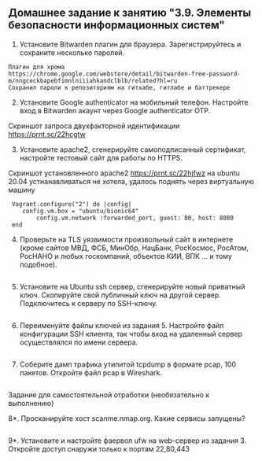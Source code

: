 ## Домашнее задание к занятию "3.9. Элементы безопасности информационных систем"

1. Установите Bitwarden плагин для браузера. Зарегистрируйтесь и сохраните несколько паролей.
```
Плагин для хрома
https://chrome.google.com/webstore/detail/bitwarden-free-password-m/nngceckbapebfimnlniiiahkandclblb/related?hl=ru
Сохранил пароли к репозиториям на гитхабе, гитлабе и баттрекере
```

2. Установите Google authenticator на мобильный телефон. Настройте вход в Bitwarden акаунт через Google authenticator OTP.

Скриншот запроса двухфакторной идентификации https://prnt.sc/22hcgtw

3. Установите apache2, сгенерируйте самоподписанный сертификат, настройте тестовый сайт для работы по HTTPS.

Скриншот установленного apache2 https://prnt.sc/22hjfwz
на ubuntu 20.04 устнанавливаться не хотела, удалось поднять через виртуальную машину
```
 Vagrant.configure("2") do |config|
 	config.vm.box = "ubuntu/bionic64"
        config.vm.network :forwarded_port, guest: 80, host: 8080
 end
```

4. Проверьте на TLS уязвимости произвольный сайт в интернете (кроме сайтов МВД, ФСБ, МинОбр, НацБанк, РосКосмос, РосАтом, РосНАНО и любых госкомпаний, объектов КИИ, ВПК ... и тому подобное).
```
```

5. Установите на Ubuntu ssh сервер, сгенерируйте новый приватный ключ. Скопируйте свой публичный ключ на другой сервер. Подключитесь к серверу по SSH-ключу.
```
```

6. Переименуйте файлы ключей из задания 5. Настройте файл конфигурации SSH клиента, так чтобы вход на удаленный сервер осуществлялся по имени сервера.
```
```

7. Соберите дамп трафика утилитой tcpdump в формате pcap, 100 пакетов. Откройте файл pcap в Wireshark.
```
```

Задание для самостоятельной отработки (необязательно к выполнению)

8*. Просканируйте хост scanme.nmap.org. Какие сервисы запущены?
```
```

9*. Установите и настройте фаервол ufw на web-сервер из задания 3. Откройте доступ снаружи только к портам 22,80,443
```
```
